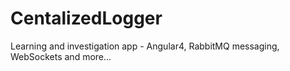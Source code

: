# CentalizedLogger
Learning and investigation app - Angular4, RabbitMQ messaging, WebSockets and more...
